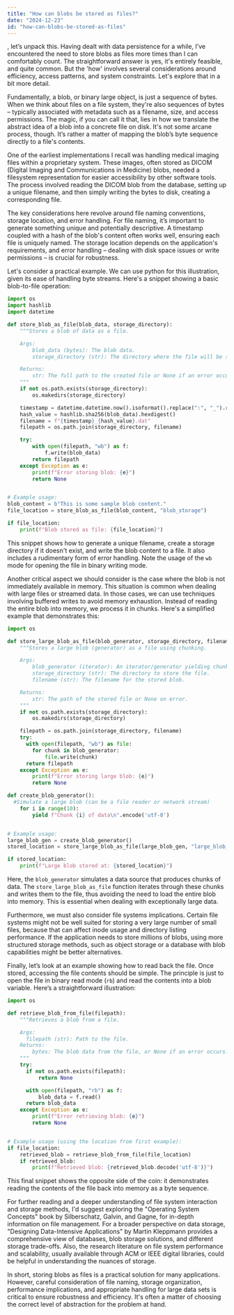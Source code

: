 ```yaml
---
title: "How can blobs be stored as files?"
date: "2024-12-23"
id: "how-can-blobs-be-stored-as-files"
---
```


, let’s unpack this. Having dealt with data persistence for a while, I’ve encountered the need to store blobs as files more times than I can comfortably count. The straightforward answer is yes, it's entirely feasible, and quite common. But the 'how' involves several considerations around efficiency, access patterns, and system constraints. Let's explore that in a bit more detail.

Fundamentally, a blob, or binary large object, is just a sequence of bytes. When we think about files on a file system, they're also sequences of bytes – typically associated with metadata such as a filename, size, and access permissions. The magic, if you can call it that, lies in how we translate the abstract idea of a blob into a concrete file on disk. It's not some arcane process, though. It’s rather a matter of mapping the blob’s byte sequence directly to a file's contents.

One of the earliest implementations I recall was handling medical imaging files within a proprietary system. These images, often stored as DICOM (Digital Imaging and Communications in Medicine) blobs, needed a filesystem representation for easier accessibility by other software tools. The process involved reading the DICOM blob from the database, setting up a unique filename, and then simply writing the bytes to disk, creating a corresponding file.

The key considerations here revolve around file naming conventions, storage location, and error handling. For file naming, it’s important to generate something unique and potentially descriptive. A timestamp coupled with a hash of the blob's content often works well, ensuring each file is uniquely named. The storage location depends on the application's requirements, and error handling – dealing with disk space issues or write permissions – is crucial for robustness.

Let's consider a practical example. We can use python for this illustration, given its ease of handling byte streams. Here's a snippet showing a basic blob-to-file operation:

```python
import os
import hashlib
import datetime

def store_blob_as_file(blob_data, storage_directory):
    """Stores a blob of data as a file.

    Args:
        blob_data (bytes): The blob data.
        storage_directory (str): The directory where the file will be stored.

    Returns:
        str: The full path to the created file or None if an error occurs.
    """
    if not os.path.exists(storage_directory):
        os.makedirs(storage_directory)

    timestamp = datetime.datetime.now().isoformat().replace(":", "_").replace(".", "_")
    hash_value = hashlib.sha256(blob_data).hexdigest()
    filename = f"{timestamp}_{hash_value}.dat"
    filepath = os.path.join(storage_directory, filename)

    try:
        with open(filepath, "wb") as f:
            f.write(blob_data)
        return filepath
    except Exception as e:
        print(f"Error storing blob: {e}")
        return None


# Example usage:
blob_content = b"This is some sample blob content."
file_location = store_blob_as_file(blob_content, "blob_storage")

if file_location:
    print(f"Blob stored as file: {file_location}")

```

This snippet shows how to generate a unique filename, create a storage directory if it doesn't exist, and write the blob content to a file. It also includes a rudimentary form of error handling. Note the usage of the `wb` mode for opening the file in binary writing mode.

Another critical aspect we should consider is the case where the blob is not immediately available in memory. This situation is common when dealing with large files or streamed data. In those cases, we can use techniques involving buffered writes to avoid memory exhaustion. Instead of reading the entire blob into memory, we process it in chunks. Here's a simplified example that demonstrates this:

```python
import os

def store_large_blob_as_file(blob_generator, storage_directory, filename):
    """Stores a large blob (generator) as a file using chunking.

    Args:
        blob_generator (iterator): An iterator/generator yielding chunks of byte data.
        storage_directory (str): The directory to store the file.
        filename (str): The filename for the stored blob.

    Returns:
        str: The path of the stored file or None on error.
    """
    if not os.path.exists(storage_directory):
        os.makedirs(storage_directory)

    filepath = os.path.join(storage_directory, filename)
    try:
      with open(filepath, "wb") as file:
        for chunk in blob_generator:
            file.write(chunk)
      return filepath
    except Exception as e:
        print(f"Error storing large blob: {e}")
        return None

def create_blob_generator():
  #Simulate a large blob (can be a file reader or network stream)
    for i in range(10):
        yield f"Chunk {i} of data\n".encode('utf-8')


# Example usage:
large_blob_gen = create_blob_generator()
stored_location = store_large_blob_as_file(large_blob_gen, "large_blob_storage", "large_blob.txt")

if stored_location:
    print(f"Large blob stored at: {stored_location}")
```

Here, the `blob_generator` simulates a data source that produces chunks of data. The `store_large_blob_as_file` function iterates through these chunks and writes them to the file, thus avoiding the need to load the entire blob into memory. This is essential when dealing with exceptionally large data.

Furthermore, we must also consider file systems implications. Certain file systems might not be well suited for storing a very large number of small files, because that can affect inode usage and directory listing performance. If the application needs to store millions of blobs, using more structured storage methods, such as object storage or a database with blob capabilities might be better alternatives.

Finally, let’s look at an example showing how to read back the file. Once stored, accessing the file contents should be simple. The principle is just to open the file in binary read mode (`rb`) and read the contents into a blob variable. Here’s a straightforward illustration:

```python
import os

def retrieve_blob_from_file(filepath):
    """Retrieves a blob from a file.

    Args:
      filepath (str): Path to the file.
    Returns:
        bytes: The blob data from the file, or None if an error occurs.
    """
    try:
      if not os.path.exists(filepath):
          return None

      with open(filepath, "rb") as f:
          blob_data = f.read()
      return blob_data
    except Exception as e:
        print(f"Error retrieving blob: {e}")
        return None


# Example usage (using the location from first example):
if file_location:
    retrieved_blob = retrieve_blob_from_file(file_location)
    if retrieved_blob:
        print(f"Retrieved blob: {retrieved_blob.decode('utf-8')}")

```

This final snippet shows the opposite side of the coin: it demonstrates reading the contents of the file back into memory as a byte sequence.

For further reading and a deeper understanding of file system interaction and storage methods, I'd suggest exploring the "Operating System Concepts" book by Silberschatz, Galvin, and Gagne, for in-depth information on file management. For a broader perspective on data storage, "Designing Data-Intensive Applications" by Martin Kleppmann provides a comprehensive view of databases, blob storage solutions, and different storage trade-offs. Also, the research literature on file system performance and scalability, usually available through ACM or IEEE digital libraries, could be helpful in understanding the nuances of storage.

In short, storing blobs as files is a practical solution for many applications. However, careful consideration of file naming, storage organization, performance implications, and appropriate handling for large data sets is critical to ensure robustness and efficiency. It's often a matter of choosing the correct level of abstraction for the problem at hand.
